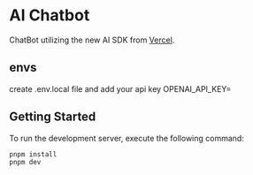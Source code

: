 # AI Chatbot

ChatBot utilizing the new AI SDK from [Vercel](https://sdk.vercel.ai/docs).

## envs

create .env.local file and add your api key OPENAI_API_KEY=

## Getting Started

To run the development server, execute the following command:

```bash
pnpm install
pnpm dev
```
